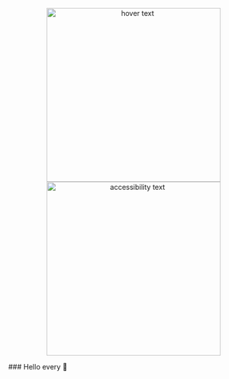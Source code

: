 <p align="center">
  <img src="https://cdna.artstation.com/p/assets/images/images/020/536/498/original/vinicius-leonidas-grandark.gif?1568158021" width="350" title="hover text">
  <img src="https://cdna.artstation.com/p/assets/images/images/020/536/498/original/vinicius-leonidas-grandark.gif?1568158021" width="350" alt="accessibility text">
</p>
### Hello every 👋

<!--
**astahjmo/astahjmo** is a ✨ _special_ ✨ repository because its `README.md` (this file) appears on your GitHub profile.

Here are some ideas to get you started:

- 🔭 I’m currently working on ...
- 🌱 I’m currently learning ...
- 👯 I’m looking to collaborate on ...
- 🤔 I’m looking for help with ...
- 💬 Ask me about ...
- 📫 How to reach me: ...
- 😄 Pronouns: ...
- ⚡ Fun fact: ...
-->
